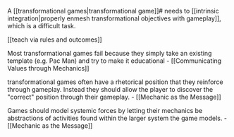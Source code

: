 A [[transformational games|transformational game]]# needs to [[intrinsic integration|properly enmesh transformational objectives with gameplay]], which is a difficult task.

[[teach via rules and outcomes]]

Most transformational games fail because they simply take an existing template (e.g. Pac Man) and try to make it educational - [[Communicating Values through Mechanics]]

transformational games often have a rhetorical position that they reinforce through gameplay. Instead they should allow the player to discover the "correct" position through their gameplay. - [[Mechanic as the Message]]

Games should model systemic forces by letting their mechanics be abstractions of activities found within the larger system the game models. - [[Mechanic as the Message]]
